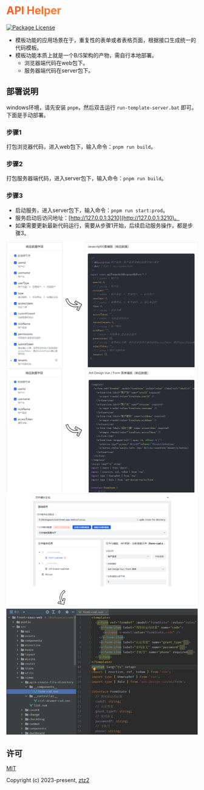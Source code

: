 <h1
    style="background: -webkit-linear-gradient(315deg, rgb(255,87,34) 0%, #fee140 100%);
    background-clip: text;
    -webkit-background-clip: text;
    -webkit-text-fill-color: transparent"
>
    <a href="https://github.com/ztz2/api-helper" target="_blank">
        API Helper
    </a>
</h1>
<p>
    <a href="https://www.npmjs.com/org/api-helper">
        <img src="https://img.shields.io/npm/l/@api-helper/core" alt="Package License" />
    </a>
</p>

* 模板功能的应用场景在于，重复性的表单或者表格页面，根据接口生成统一的代码模板。
* 模板功能本质上就是一个B/S架构的产物，需自行本地部署。
    * 浏览器端代码在web包下。
    * 服务器端代码在server包下。

## 部署说明
windows环境，请先安装 `pnpm`，然后双击运行 `run-template-server.bat` 即可。下面是手动部署。

### 步骤1
打包浏览器代码，进入web包下，输入命令：`pnpm run build`。

### 步骤2
打包服务器端代码，进入server包下，输入命令：`pnpm run build`。

### 步骤3
* 启动服务，进入server包下，输入命令：`pnpm run start:prod`。
* 服务启动后访问地址：[http://127.0.0.1:3210](http://127.0.0.1:3210)。
* 如果需要更新最新代码运行，需要从步骤1开始，后续启动服务操作，都是步骤3。

![](../docs/src/public/images/map-code.png)
![](../docs/src/public/images/form-code.png)
![](../docs/src/public/images/file-directory.png)

## 许可

[MIT](https://opensource.org/licenses/MIT)

Copyright (c) 2023-present, [ztz2](https://github.com/ztz2)
